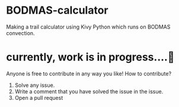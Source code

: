 # BODMAS-calculator
Making a trail calculator using Kivy Python which runs on BODMAS convection.

# currently, work is in progress....🚧



Anyone is free to contribute in any way you like!
How to contribute?
1) Solve any issue.
2) Write a comment that you have solved the issue in the issue.
3) Open a pull request
